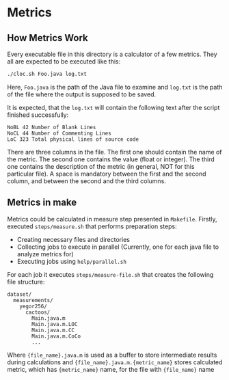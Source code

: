 # Metrics

## How Metrics Work

Every executable file in this directory is a calculator of a few
metrics. They all are expected to be executed like this:

```bash
./cloc.sh Foo.java log.txt
```

Here, `Foo.java` is the path of the Java file to examine and
`log.txt` is the path of the file where the output is supposed
to be saved.

It is expected, that the `log.txt` will contain the following
text after the script finished successfully:

```text
NoBL 42 Number of Blank Lines
NoCL 44 Number of Commenting Lines
LoC 323 Total physical lines of source code
```

There are three columns in the file. The first one should contain
the name of the metric. The second one contains the value (float or integer).
The third one contains the description of the metric (in general, NOT
for this particular file). A space is mandatory between the first and the
second column, and between the second and the third columns.

## Metrics in make

Metrics could be calculated in measure step presented in `Makefile`.
Firstly, executed `steps/measure.sh` that performs preparation steps:

* Creating necessary files and directories
* Collecting jobs to execute in parallel
  (Currently, one for each java file to analyze metrics for)
* Executing jobs using `help/parallel.sh`

For each job it executes `steps/measure-file.sh`
that creates the following file structure:

```text
dataset/
  measurements/
    yegor256/
      cactoos/
        Main.java.m
        Main.java.m.LOC
        Main.java.m.CC
        Main.java.m.CoCo
        ...
```

Where `{file_name}.java.m` is used as a buffer to store intermediate results
during calculations and `{file_name}.java.m.{metric_name}`
stores calculated metric, which has `{metric_name}` name,
for the file with `{file_name}` name
